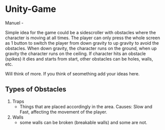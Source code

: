 # Unity-Game

Manuel -

Simple idea for the game could be a sidescroller with obstacles where the character is moving at all times. The player can only press the whole screen as 1 button to switch the player from down gravity to up gravity to avoid the obstacles. When down gravity, the character runs on the ground, when up gravity the character runs on the ceiling. If character hits an obstacle (spikes) it dies and starts from start, other obstacles can be holes, walls, etc.

Will think of more. If you think of seomething add your ideas here.

## Types of Obstacles
1. Traps
    - Things that are placed accordingly in the area. Causes: Slow and Fast, affecting the movement of the player.
2. Walls
    - some walls can be broken (breakable walls) and some are not.

